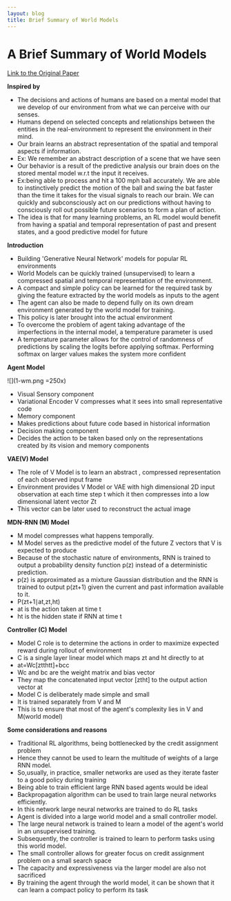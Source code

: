```yaml
---
layout: blog
title: Brief Summary of World Models
---
```


# A Brief Summary of World Models

[Link to the Original Paper](https://arxiv.org/abs/1803.10122)


**Inspired by**

- The decisions and actions of humans are based on a mental model that we develop of our environment from what we can perceive with our senses.
- Humans depend on selected concepts and relationships between the entities in the real-environment to represent the environment in their mind.
- Our brain learns an abstract representation of the spatial and temporal aspects if information.
- Ex: We remember an abstract description of a scene that we have seen
- Our behavior is a result of the predictive analysis our brain does on the stored mental model w.r.t the input it receives.
- Ex:being able to process and hit a 100 mph ball accurately. We are able to instinctively predict the motion of the ball and swing the bat faster than the time it takes for the visual signals to reach our brain. We can quickly and subconsciously act on our predictions without having to consciously roll out possible future scenarios to form a plan of action.
- The idea is that for many learning problems, an RL model would benefit from having a spatial and temporal representation of past and present states, and a good predictive model for future



**Introduction**

- Building &#39;Generative Neural Network&#39; models for popular RL environments
- World Models can be quickly trained (unsupervised) to learn a compressed spatial and temporal representation of the environment.
- A compact and simple policy can be learned for the required task by giving the feature extracted by the world models as inputs to the agent
- The agent can also be made to depend fully on its own dream environment generated by the world model for training.
- This policy is later brought into the actual environment
- To overcome the problem of agent taking advantage of the imperfections in the internal model, a temperature parameter is used
- A temperature parameter allows for the control of randomness of predictions by scaling the logits before applying softmax. Performing softmax on larger values makes the system more confident


**Agent Model**


![](1-wm.png =250x)


- Visual Sensory component
- Variational Encoder V compresses what it sees into small representative code
- Memory component
- Makes predictions about future code based in historical information
- Decision making component
- Decides the action to be taken based only on the representations created by its vision and memory components



**VAE(V) Model**

- The role of V Model is to learn an abstract , compressed representation of each observed input frame
- Environment provides V Model or VAE with high dimensional 2D input observation at each time step t which it then compresses into a low dimensional latent vector Zt
- This vector can be later used to reconstruct the actual image



**MDN-RNN (M) Model**


- M model compresses what happens temporally.
- M Model serves as the predictive model of the future Z vectors that V is expected to produce
- Because of the stochastic nature of environments, RNN is trained to output a probability density function p(z) instead of a deterministic prediction.
- p(z) is approximated as a mixture Gaussian distribution and the RNN is trained to output p(zt+1) given the current and past information available to it.
- P(z​t+1​​∣a​t,z​t,h​t)
- at is the action taken at time t
- ht is the hidden state if RNN at time t


**Controller (C) Model**


- Model C role is to determine the actions in order to maximize expected reward during rollout of environment
- C is a single layer linear model which maps zt and ht directly to at
- a​t=W​c[z​t​th​t​t]+b​c​c
- Wc and bc are the weight matrix and bias vector
- They map the concatenated input vector [ztht] to the output action vector at
- Model C is deliberately made simple and small
- It is trained separately from V and M
- This is to ensure that most of the agent&#39;s complexity lies in V and M(world model)

**Some considerations and reasons**

- Traditional RL algorithms, being bottlenecked by the credit assignment problem
- Hence they cannot be used to learn the multitude of weights of a large RNN model.
- So,usually, in practice, smaller networks are used as they iterate faster to a good policy during training
- Being able to train efficient large RNN based agents would be ideal
- Backpropagation algorithm can be used to train large neural networks efficiently.
- In this network large neural networks are trained to do RL tasks
- Agent is divided into a large world model and a small controller model.
- The large neural network is trained to learn a model of the agent&#39;s world in an unsupervised training.
- Subsequently, the controller is trained to learn to perform tasks using this world model.
- The small controller allows for greater focus on credit assignment problem on a small search space
- The capacity and expressiveness via the larger model are also not sacrificed
- By training the agent through the world model, it can be shown that it can learn a compact policy to perform its task

